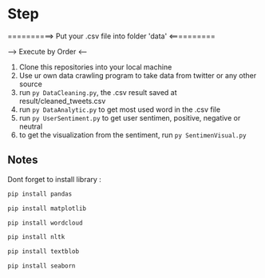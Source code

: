 # Step 
==========> Put your .csv file into folder 'data' <==========

--> Execute by Order <--
1. Clone this repositories into your local machine
2. Use ur own data crawling program to take data from twitter or any other source
3. run ```py DataCleaning.py```, the .csv result saved at result/cleaned_tweets.csv
4. run ```py DataAnalytic.py``` to get most used word in the .csv file
5. run ```py UserSentiment.py``` to get user sentimen, positive, negative or neutral
6. to get the visualization from the sentiment, run ```py SentimenVisual.py```


## Notes
Dont forget to install library :
```bash 
pip install pandas
```
```bash 
pip install matplotlib
```
```bash 
pip install wordcloud
 ```
```bash 
pip install nltk
```
```bash 
pip install textblob
```
```bash 
pip install seaborn
```

